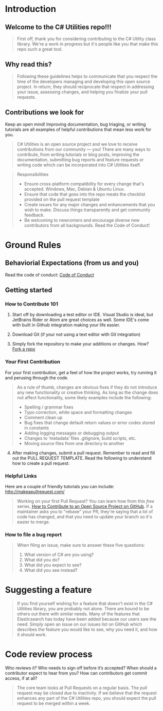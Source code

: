 # Introduction

## Welcome to the C# Utilities repo!!!

>First off, thank you for considering contributing to the C# Utility class library. We're a work in progress but it's people like you that make this repo such a great tool.

## Why read this?

>Following these guidelines helps to communicate that you respect the time of the developers managing and developing this open source project. In return, they should reciprocate that respect in addressing your issue, assessing changes, and helping you finalize your pull requests.

## Contributions we look for

Keep an open mind! Improving documentation, bug triaging, or writing tutorials are all examples of helpful contributions that mean less work for you.

> C# Utilities is an open source project and we love to receive contributions from our community — you! There are many ways to contribute, from writing tutorials or blog posts, improving the documentation, submitting bug reports and feature requests or writing code which can be incorporated into C# Utilities itself.

> Responsibilities
> * Ensure cross-platform compatibility for every change that's accepted. Windows, Mac, Debian & Ubuntu Linux.
> * Ensure that code that goes into the repo meats the checklist provided on the pull request template
> * Create issues for any major changes and enhancements that you wish to make. Discuss things transparently and get community feedback.
> * Be welcoming to newcomers and encourage diverse new contributors from all backgrounds. Read the Code of Conduct!

# Ground Rules

## Behaviorial Expectations (from us and you)
Read the code of conduct: [Code of Conduct](https://github.com/manu-p-1/CSharp-Utilities/blob/master/CODE_OF_CONDUCT.md)

## Getting started

### How to Contribute 101
1. Start off by downloading a test editor or IDE. Visual Studio is ideal, but JetBrains Rider or Atom are great choices as well.
Some IDE's come with built in Github integration making your life easier.

2. Download Git (if your not using a text editor with Git integration)

3. Simply fork the repository to make your additions or changes. How? [Fork a repo](https://help.github.com/articles/fork-a-repo/)

### Your First Contribution
For your first contribution, get a feel of how the project works, try running it and perusing through the code.

> As a rule of thumb, changes are obvious fixes if they do not introduce any new functionality or creative thinking. As long as the change does not affect functionality, some likely examples include the following:
>* Spelling / grammar fixes
>* Typo correction, white space and formatting changes
>* Comment clean up
>* Bug fixes that change default return values or error codes stored in constants
>* Adding logging messages or debugging output
>* Changes to ‘metadata’ files .gitignore, build scripts, etc.
>* Moving source files from one directory to another

4. After making changes, submit a pull request. Remember to read and fill out the PULL REQUEST TEMPLATE.
Read the following to understand how to create a pull request:

### Helpful Links
Here are a couple of friendly tutorials you can include: http://makeapullrequest.com/

> Working on your first Pull Request? You can learn how from this *free* series, [How to Contribute to an Open Source Project on GitHub](https://egghead.io/series/how-to-contribute-to-an-open-source-project-on-github).
> If a maintainer asks you to "rebase" your PR, they're saying that a lot of code has changed, and that you need to update your branch so it's easier to merge.

### How to file a bug report

> When filing an issue, make sure to answer these five questions:
> 1. What version of C# are you using?
> 3. What did you do?
> 4. What did you expect to see?
> 5. What did you see instead?

# Suggesting a feature
> If you find yourself wishing for a feature that doesn't exist in the C# Utilities library, you are probably not alone. There are bound to be others out there with similar needs. Many of the features that Elasticsearch has today have been added because our users saw the need. Simply open an issue on our issues list on GitHub which describes the feature you would like to see, why you need it, and how it should work.

# Code review process
Who reviews it? Who needs to sign off before it’s accepted? When should a contributor expect to hear from you? How can contributors get commit access, if at all?

> The core team looks at Pull Requests on a regular basis. The pull request may be closed due to inactivity. If we believe that the request enhances any part of the C# Utilities repo,
you should expect the pull request to be merged within a week.
